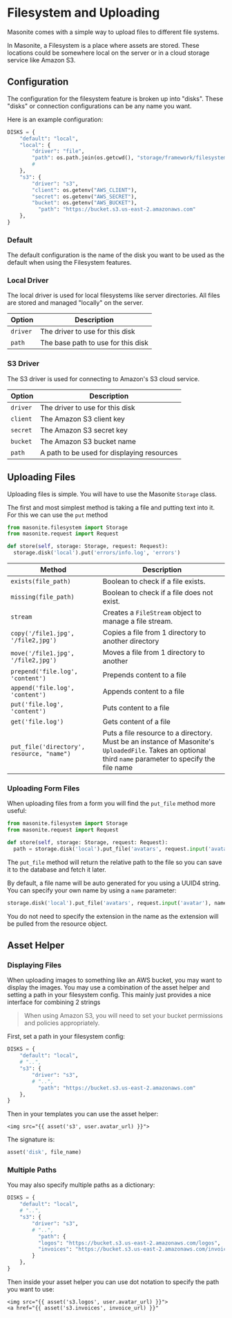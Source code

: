 # Filesystem and Uploading

Masonite comes with a simple way to upload files to different file systems.

In Masonite, a Filesystem is a place where assets are stored. These locations could be somewhere local on the server or in a cloud storage service like Amazon S3.

## Configuration

The configuration for the filesystem feature is broken up into "disks". These "disks" or connection configurations can be any name you want.

Here is an example configuration:

```python
DISKS = {
    "default": "local",
    "local": {
        "driver": "file",
        "path": os.path.join(os.getcwd(), "storage/framework/filesystem")
        #
    },
    "s3": {
        "driver": "s3",
        "client": os.getenv("AWS_CLIENT"),
        "secret": os.getenv("AWS_SECRET"),
        "bucket": os.getenv("AWS_BUCKET"),
          "path": "https://bucket.s3.us-east-2.amazonaws.com"
    },
}
```

### Default

The default configuration is the name of the disk you want to be used as the default when using the Filesystem features.

### Local Driver

The local driver is used for local filesystems like server directories. All files are stored and managed "locally" on the server.

| Option   | Description                        |
| -------- | ---------------------------------- |
| `driver` | The driver to use for this disk    |
| `path`   | The base path to use for this disk |

### S3 Driver

The S3 driver is used for connecting to Amazon's S3 cloud service.

| Option   | Description                                |
| -------- | ------------------------------------------ |
| `driver` | The driver to use for this disk            |
| `client` | The Amazon S3 client key                   |
| `secret` | The Amazon S3 secret key                   |
| `bucket` | The Amazon S3 bucket name                  |
| `path`   | A path to be used for displaying resources |

## Uploading Files

Uploading files is simple. You will have to use the Masonite `Storage` class.

The first and most simplest method is taking a file and putting text into it. For this we can use the `put` method

```python
from masonite.filesystem import Storage
from masonite.request import Request

def store(self, storage: Storage, request: Request):
  storage.disk('local').put('errors/info.log', 'errors')
```

| Method                                    | Description                                                                                                                                              |
| ----------------------------------------- | -------------------------------------------------------------------------------------------------------------------------------------------------------- |
| `exists(file_path)`                       | Boolean to check if a file exists.                                                                                                                       |
| `missing(file_path)`                      | Boolean to check if a file does not exist.                                                                                                               |
| `stream`                                  | Creates a `FileStream` object to manage a file stream.                                                                                                   |
| `copy('/file1.jpg', '/file2,jpg')`        | Copies a file from 1 directory to another directory                                                                                                      |
| `move('/file1.jpg', '/file2,jpg')`        | Moves a file from 1 directory to another                                                                                                                 |
| `prepend('file.log', 'content')`          | Prepends content to a file                                                                                                                               |
| `append('file.log', 'content')`           | Appends content to a file                                                                                                                                |
| `put('file.log', 'content')`              | Puts content to a file                
| `get('file.log')`                         | Gets content of a file                |
| `put_file('directory', resource, "name")` | Puts a file resource to a directory. Must be an instance of Masonite's `UploadedFile`. Takes an optional third `name` parameter to specify the file name |

### Uploading Form Files

When uploading files from a form you will find the `put_file` method more useful:

```python
from masonite.filesystem import Storage
from masonite.request import Request

def store(self, storage: Storage, request: Request):
  path = storage.disk('local').put_file('avatars', request.input('avatar'))
```

The `put_file` method will return the relative path to the file so you can save it to the database and fetch it later.

By default, a file name will be auto generated for you using a UUID4 string. You can specify your own name by using a `name` parameter:

```python
storage.disk('local').put_file('avatars', request.input('avatar'), name="user1")
```

You do not need to specify the extension in the name as the extension will be pulled from the resource object.

## Asset Helper

### Displaying Files

When uploading images to something like an AWS bucket, you may want to display the images. You may use a combination of the asset helper and setting a path in your filesystem config. This mainly just provides a nice interface for combining 2 strings

> When using Amazon S3, you will need to set your bucket permissions and policies appropriately.

First, set a path in your filesystem config:

```python
DISKS = {
    "default": "local",
    # "..",
    "s3": {
        "driver": "s3",
        # "..",
          "path": "https://bucket.s3.us-east-2.amazonaws.com"
    },
}
```

Then in your templates you can use the asset helper:

```markup
<img src="{{ asset('s3', user.avatar_url) }}">
```

The signature is:

```python
asset('disk', file_name)
```

### Multiple Paths

You may also specify multiple paths as a dictionary:

```python
DISKS = {
    "default": "local",
    # "..",
    "s3": {
        "driver": "s3",
        # "..",
          "path": {
          "logos": "https://bucket.s3.us-east-2.amazonaws.com/logos",
          "invoices": "https://bucket.s3.us-east-2.amazonaws.com/invoices"
        }
    },
}
```

Then inside your asset helper you can use dot notation to specify the path you want to use:

```markup
<img src="{{ asset('s3.logos', user.avatar_url) }}">
<a href="{{ asset('s3.invoices', invoice_url) }}"
```
